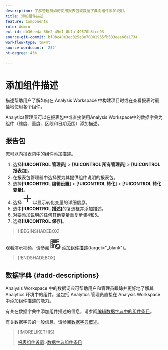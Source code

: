 ```yaml
---
description: 了解管理员如何使用报表包或数据字典向组件添加说明。
title: 添加组件描述
feature: Components
role: Admin
exl-id: db36ee4a-66e2-45d1-8b7a-49570b5fce93
source-git-commit: bf8bc40e3ec325e8e70081955fb533eee66a1734
workflow-type: tm+mt
source-wordcount: '232'
ht-degree: 43%

---
```


# 添加组件描述

描述帮助用户了解如何在 Analysis Workspace 中构建项目时或在查看报表时最佳地使用各个组件。

Analytics管理员可以在报表包中或直接使用Analysis Workspace中的数据字典为组件（维度、量度、区段和日期范围）添加描述。

## 报告包

您可以向报表包中的组件添加描述。

1. 选择&#x200B;**[!UICONTROL 管理员]** > **[!UICONTROL 所有管理员]** > **[!UICONTROL 报表包]**。
1. 在报表包管理器中选择要为其提供组件说明的报表包。
1. 选择&#x200B;**[!UICONTROL 编辑设置]** > **[!UICONTROL 转化]** > **[!UICONTROL 转化变量]**。
1. 选择![添加](/help/assets/icons/Add.svg)以显示转化变量的详细信息。
1. 选中&#x200B;**[!UICONTROL 描述]**&#x200B;的复选框并添加描述。
1. 对要添加说明的任何其他变量重复步骤4和5。
1. 选择&#x200B;**[!UICONTROL 保存]**。

>[!BEGINSHADEBOX]

观看演示视频，请参阅![VideoCheckout](/help/assets/icons/VideoCheckedOut.svg) [添加组件描述](https://video.tv.adobe.com/v/39722?quality=12&learn=on&captions=chi_hans){target="_blank"}。

>[!ENDSHADEBOX]


## 数据字典 {#add-descriptions}

Analysis Workspace 中的数据词典可帮助用户和管理员跟踪并更好地了解其 Analytics 环境中的组件。这包括 Analytics 管理员直接在 Analysis Workspace 中添加组件描述的能力。

有关在数据字典中添加组件描述的信息，请参阅[编辑数据字典中的组件条目](/help/analyze/analysis-workspace/components/data-dictionary/edit-entries-data-dictionary.md)。

有关数据字典的一般信息，请参阅[数据字典概述](/help/analyze/analysis-workspace/components/data-dictionary/data-dictionary-overview.md)。

>[!MORELIKETHIS]
>
>[报表组件设置](/help/components/vrs/vrs-components.md)
>&#x200B;>[数据字典组件条目](/help/analyze/analysis-workspace/components/data-dictionary/edit-entries-data-dictionary.md)
>